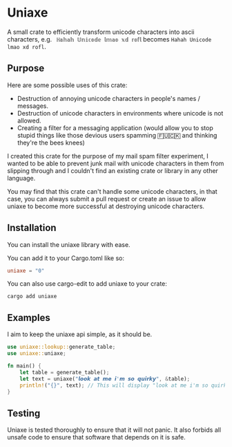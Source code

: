 # Uniaxe

A small crate to efficiently transform unicode characters into ascii characters, e.g. `
ℍ𝕒𝕙𝕒𝕙 𝕌𝕟𝕚𝕔𝕠𝕕𝕖 𝕝𝕞𝕒𝕠 𝕩𝕕 𝕣𝕠𝕗𝕝` becomes `Hahah Unicode lmao xd rofl`.

## Purpose

Here are some possible uses of this crate:

- Destruction of annoying unicode characters in people's names / messages.
- Destruction of unicode characters in environments where unicode is not allowed.
- Creating a filter for a messaging application (would allow you to stop stupid things like those devious users spamming `🄵🅄🄲🄺` and thinking they're the bees knees)

I created this crate for the purpose of my mail spam filter experiment, I wanted to be able to prevent junk mail with unicode characters in them from slipping through and I couldn't find an existing crate or library in any other language.

You may find that this crate can't handle some unicode characters, in that case, you can always submit a pull request or create an issue to allow uniaxe to become more successful at destroying unicode characters.

## Installation
You can install the uniaxe library with ease.

You can add it to your Cargo.toml like so:

```toml
uniaxe = "0"
```

You can also use cargo-edit to add uniaxe to your crate:

```
cargo add uniaxe
```

## Examples
I aim to keep the uniaxe api simple, as it should be.

```rust
use uniaxe::lookup::generate_table;
use uniaxe::uniaxe;

fn main() {
    let table = generate_table();
    let text = uniaxe("𝙡𝙤𝙤𝙠 𝙖𝙩 𝙢𝙚 𝙞'𝙢 𝙨𝙤 𝙦𝙪𝙞𝙧𝙠𝙮", &table);
    println!("{}", text); // This will display "look at me i'm so quirky"
}
```

## Testing
Uniaxe is tested thoroughly to ensure that it will not panic. It also forbids all unsafe code to ensure that software that depends on it is safe.
